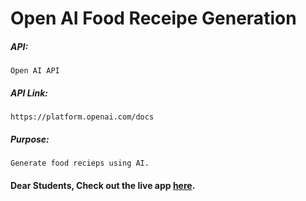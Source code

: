 # Open AI Food Receipe Generation

##### API:
    Open AI API

##### API Link:
    https://platform.openai.com/docs

##### Purpose:
    Generate food recieps using AI.

#### Dear Students, Check out the live app [here](http://203.193.173.125/buildriseshine/openai/food-recipe-generation/).